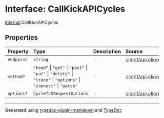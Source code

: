 # Interface: CallKickAPICycles

[Internal](../index.md).CallKickAPICycles

## Properties

| Property | Type | Description | Source |
| :------ | :------ | :------ | :------ |
| `endpoint` | `string` | - | [client/api.client.ts:15](https://github.com/zSoulweaver/kient/blob/cb3a38e/src/client/api.client.ts#L15) |
| `method?` | `"head"` \| `"get"` \| `"post"` \| `"put"` \| `"delete"` \| `"trace"` \| `"options"` \| `"connect"` \| `"patch"` | - | [client/api.client.ts:16](https://github.com/zSoulweaver/kient/blob/cb3a38e/src/client/api.client.ts#L16) |
| `options?` | `CycleTLSRequestOptions` | - | [client/api.client.ts:17](https://github.com/zSoulweaver/kient/blob/cb3a38e/src/client/api.client.ts#L17) |

***

Generated using [typedoc-plugin-markdown](https://www.npmjs.com/package/typedoc-plugin-markdown) and [TypeDoc](https://typedoc.org/)
